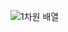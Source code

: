 ![1차원 배열](https://github.com/Masterwhiece/baekjoon-/assets/67138939/4b0c19ad-4450-44ff-a3dc-4a3be356308c)
